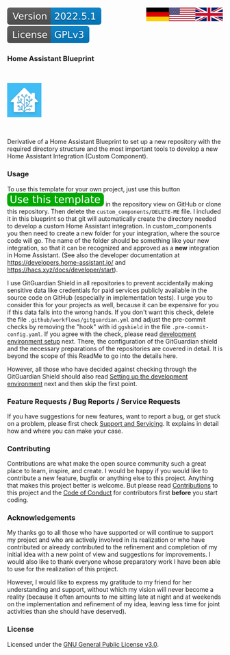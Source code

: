 <a href="ReadMe.en.md"><img src="images/en.svg" valign="top" align="right"/></a>
<a href="ReadMe.md"><img src="images/de.svg" valign="top" align="right"/></a>
[![Version][version-badge]][version-url]
[![License][license-badge]][license-url]
<!--
[![Bugs][bugs-badge]][bugs-url]
-->

### Home Assistant Blueprint
<br/>

[![Logo][logo]][project-url]

<br/>

Derivative of a Home Assistant Blueprint to set up a new repository with the required directory structure and the most important tools
to develop a new Home Assistant Integration (Custom Component).

### Usage

To use this template for your own project, just use this button ![btn][template-btn] in the repository view on GitHub or clone this repository. Then delete the ``custom_components/DELETE-ME`` file. I included it in this blueprint so that git will automatically create the directory needed to develop a custom Home Assistant integration. In custom_components you then need to create a new folder for your integration, where the source code will go. The name of the folder should be something like your new integration,
so that it can be recognized and approved as a **new** integration in Home Assistant. (See also the developer documentation at <https://developers.home-assistant.io/> and <https://hacs.xyz/docs/developer/start>).

I use GitGuardian Shield in all repositories to prevent accidentally making sensitive data like credentials for paid services publicly available in the source code on GitHub (especially in implementation tests). I urge you to consider this for your projects as well, because it can be expensive for you if this data falls into the wrong hands. If you don't want this check, delete the file ``.github/workflows/gitguardian.yml`` and adjust the pre-commit checks by removing the "hook" with id ``ggshield`` in the file ``.pre-commit-config.yaml``. If you agree with the check, please read [development environment setup][development-url] next. There, the configuration of the GitGuardian shield and the necessary preparations of the repositories are covered in detail. It is beyond the scope of this ReadMe to go into the details here.

However, all those who have decided against checking through the GitGuardian Shield should also read [Setting up the development environment][development-url] next and then skip the first point.

### Feature Requests / Bug Reports / Service Requests

If you have suggestions for new features, want to report a bug, or get stuck on a problem, please first check [Support and Servicing][support-url]. It explains in detail how and where you can make your case.

### Contributing

Contributions are what make the open source community such a great place to learn, inspire, and create. I would be happy if you would like to contribute a new feature, bugfix or anything else to this project. Anything that makes this project better is welcome. But please read [Contributions][contribute-url] to this project and the [Code of Conduct][coc-url] for contributors first **before** you start coding.

### Acknowledgements

My thanks go to all those who have supported or will continue to support my project and who are actively involved in its realization or who have contributed or already contributed to the refinement and completion of my initial idea with a new point of view and suggestions for improvements. I would also like to thank everyone whose preparatory work I have been able to use for the realization of this project. 

However, I would like to express my gratitude to my friend for her understanding and support, without which my vision will never become a reality (because it often amounts to me sitting late at night and at weekends on the implementation and refinement of my idea, leaving less time for joint activities than she should have deserved).

### License

Licensed under the [GNU General Public License v3.0][license-url].

<!-- MARKDOWN LINKS & IMAGES -->
<!-- https://www.markdownguide.org/basic-syntax/#reference-style-links -->
[logo]: images/hassio-icon.png
[project-url]: https://homeassistant.io

[license-badge]: images/license.en.svg
[license-url]: ../COPYRIGHT.en.md

[version-badge]: images/version.svg
[version-url]: https://github.com/nixe64/Home-Assistant-Blueprint/releases

[issues-url]: https://github.com/nixe64/Home-Assistant-Blueprint/issues
[bugs-badge]: https://img.shields.io/github/issues/nixe64/Home-Assistant-Blueprint/bug.svg?label=Fehlerberichte&color=informational
[bugs-url]: https://github.com/nixe64/Home-Assistant-Blueprint/issues?utf8=✓&q=is%3Aissue+is%3Aopen+label%3Abug

[contribute-url]: contributing/Contribute.en.md
[coc-url]: contributing/CodeOfConduct.en.md

[template-btn]: images/template-btn.svg

[support-url]: Support.en.md
[development-url]: Development.en.md
